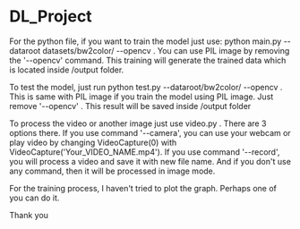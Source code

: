 # DL_Project

For the python file, if you want to train the model just use: python main.py --dataroot datasets/bw2color/ --opencv . You can use PIL image by removing the '--opencv' command. This training will generate the trained data which is located inside /output folder.

To test the model, just run python test.py --dataroot/bw2color/ --opencv . This is same with PIL image if you train the model using PIL image. Just remove '--opencv' . This result will be saved inside /output folder

To process the video or another image just use video.py . There are 3 options there. If you use command '--camera', you can use your webcam or play video by changing VideoCapture(0) with VideoCapture('Your_VIDEO_NAME.mp4'). If you use command '--record', you will process a video and save it with new file name. And if you don't use any command, then it will be processed in image mode.

For the training process, I haven't tried to plot the graph. Perhaps one of you can do it.

Thank you
 
